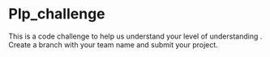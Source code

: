 # Plp_challenge
This is a code challenge to help us understand your level of understanding .
Create a branch with your team name and submit your project.
